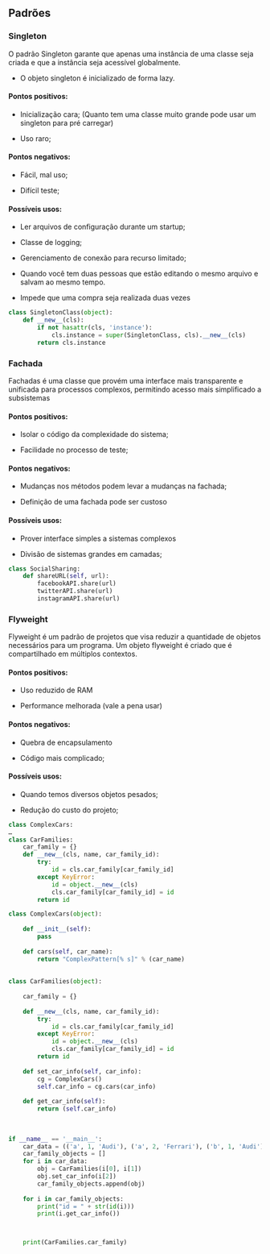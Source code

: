 ## Padrões

### Singleton

O padrão Singleton garante que apenas uma instância de uma classe seja criada e que a instância seja acessível globalmente.

- O objeto singleton é inicializado de forma lazy.

#### Pontos positivos:

- Inicialização cara; (Quanto tem uma classe muito grande pode usar um singleton para pré carregar)

- Uso raro;


#### Pontos negativos:

- Fácil, mal uso;

- Difícil teste;

#### Possíveis usos:

- Ler arquivos de configuração durante um startup;

- Classe de logging;

- Gerenciamento de conexão para recurso limitado;

- Quando você tem duas pessoas que estão editando o mesmo arquivo e salvam ao mesmo tempo.

- Impede que uma compra seja realizada duas vezes

```python
class SingletonClass(object):
    def __new__(cls):
        if not hasattr(cls, 'instance'):
            cls.instance = super(SingletonClass, cls).__new__(cls)
        return cls.instance
```


### Fachada

Fachadas é uma classe que provém uma interface mais transparente e unificada para processos complexos, permitindo acesso mais simplificado a subsistemas

#### Pontos positivos:

- Isolar o código da complexidade do sistema;

- Facilidade no processo de teste;

#### Pontos negativos:

- Mudanças nos métodos podem levar a mudanças na fachada;

- Definição de uma fachada pode ser custoso

#### Possíveis usos:

- Prover interface simples a sistemas complexos

- Divisão de sistemas grandes em camadas;



```python
class SocialSharing:
    def shareURL(self, url):
        facebookAPI.share(url)
        twitterAPI.share(url)
        instagramAPI.share(url)

```

### Flyweight

Flyweight é um padrão de projetos que visa reduzir a quantidade de objetos necessários para um programa. Um objeto flyweight é criado que é compartilhado em múltiplos contextos.

#### Pontos positivos:

- Uso reduzido de RAM

- Performance melhorada (vale a pena usar)

#### Pontos negativos:

- Quebra de encapsulamento

- Código mais complicado;

#### Possíveis usos:

- Quando temos diversos objetos pesados;

- Redução do custo do projeto;


```python
class ComplexCars:
…
class CarFamilies:
	car_family = {}
    def __new__(cls, name, car_family_id):
        try:
            id = cls.car_family[car_family_id]
        except KeyError:
            id = object.__new__(cls)
            cls.car_family[car_family_id] = id
        return id
```



```python
class ComplexCars(object):   
  
    def __init__(self): 
        pass
  
    def cars(self, car_name): 
        return "ComplexPattern[% s]" % (car_name) 
  
  
class CarFamilies(object): 
  
    car_family = {} 
  
    def __new__(cls, name, car_family_id): 
        try:
            id = cls.car_family[car_family_id] 
        except KeyError: 
            id = object.__new__(cls) 
            cls.car_family[car_family_id] = id
        return id
  
    def set_car_info(self, car_info): 
        cg = ComplexCars() 
        self.car_info = cg.cars(car_info) 
  
    def get_car_info(self): 
        return (self.car_info) 
  
  
  
if __name__ == '__main__': 
    car_data = (('a', 1, 'Audi'), ('a', 2, 'Ferrari'), ('b', 1, 'Audi')) 
    car_family_objects = [] 
    for i in car_data: 
        obj = CarFamilies(i[0], i[1]) 
        obj.set_car_info(i[2]) 
        car_family_objects.append(obj) 
  
    for i in car_family_objects: 
        print("id = " + str(id(i))) 
        print(i.get_car_info()) 



    print(CarFamilies.car_family)

```
